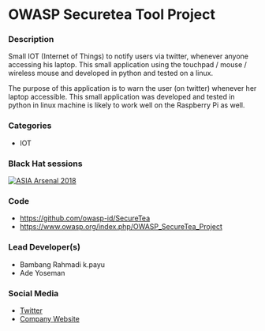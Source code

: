 
# OWASP Securetea Tool Project

### Description
Small IOT (Internet of Things) to notify users via twitter, whenever anyone accessing his laptop. This small application using the touchpad / mouse / wireless mouse and developed in python and tested on a linux.

The purpose of this application is to warn the user (on twitter) whenever her laptop accessible. This small application was developed and tested in python in linux machine is likely to work well on the Raspberry Pi as well.

### Categories
* IOT


### Black Hat sessions
[![ASIA Arsenal 2018]()](http://www.toolswatch.org/2018/01/black-hat-arsenal-asia-2018-great-lineup/)

### Code 
* https://github.com/owasp-id/SecureTea
* https://www.owasp.org/index.php/OWASP_SecureTea_Project

### Lead Developer(s)
* Bambang Rahmadi k.payu
* Ade Yoseman 

### Social Media 
* [Twitter](https://twitter.com/OwaspJakarta/)
* [Company Website](https://owasp.or.id/) 
